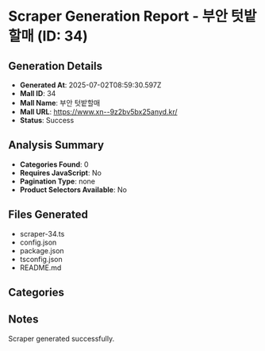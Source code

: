 # Scraper Generation Report - 부안 텃밭할매 (ID: 34)

## Generation Details
- **Generated At**: 2025-07-02T08:59:30.597Z
- **Mall ID**: 34
- **Mall Name**: 부안 텃밭할매
- **Mall URL**: https://www.xn--9z2bv5bx25anyd.kr/
- **Status**: Success

## Analysis Summary
- **Categories Found**: 0
- **Requires JavaScript**: No
- **Pagination Type**: none
- **Product Selectors Available**: No

## Files Generated
- scraper-34.ts
- config.json
- package.json
- tsconfig.json
- README.md

## Categories



## Notes
Scraper generated successfully.
